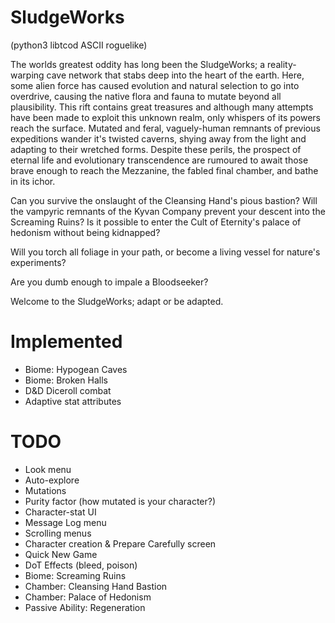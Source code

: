 # SludgeWorks
(python3 libtcod ASCII roguelike)

The worlds greatest oddity has long been the SludgeWorks; a reality-warping cave network that stabs deep into the heart of the earth. Here, some alien force has caused evolution and natural selection to go into overdrive, causing the native flora and fauna to mutate beyond all plausibility. This rift contains great treasures and although many attempts have been made to exploit this unknown realm, only whispers of its powers reach the surface. Mutated and feral, vaguely-human remnants of previous expeditions wander it's twisted caverns, shying away from the light and adapting to their wretched forms. Despite these perils, the prospect of eternal life and evolutionary transcendence are rumoured to await those brave enough to reach the Mezzanine, the fabled final chamber, and bathe in its ichor.

Can you survive the onslaught of the Cleansing Hand's pious bastion? Will the vampyric remnants of the Kyvan Company prevent your descent into the Screaming Ruins? Is it possible to enter the Cult of Eternity's palace of hedonism without being kidnapped? 

Will you torch all foliage in your path, or become a living vessel for nature's experiments?

Are you dumb enough to impale a Bloodseeker?

Welcome to the SludgeWorks; adapt or be adapted.

# Implemented
- Biome: Hypogean Caves
- Biome: Broken Halls
- D&D Diceroll combat
- Adaptive stat attributes

# TODO
- Look menu
- Auto-explore
- Mutations
- Purity factor (how mutated is your character?)
- Character-stat UI
- Message Log menu
- Scrolling menus
- Character creation & Prepare Carefully screen
- Quick New Game
- DoT Effects (bleed, poison)
- Biome: Screaming Ruins
- Chamber: Cleansing Hand Bastion
- Chamber: Palace of Hedonism
- Passive Ability: Regeneration
